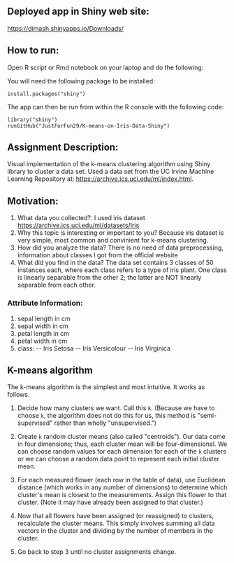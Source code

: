## Deployed app in Shiny web site: 

https://dimash.shinyapps.io/Downloads/

## How to run:

Open R script or Rmd notebook on your laptop and do the following:

You will need the following package to be installed:
```
install.packages("shiny")
```

The app can then be run from within the R console with the following code:
```
library("shiny")  
runGitHub("JustForFun29/K-means-on-Iris-Data-Shiny")  
```

## Assignment Description:

Visual implementation of the k-means clustering algorithm using Shiny library to cluster a data set. Used a data set from the UC Irvine Machine Learning Repository at: https://archive.ics.uci.edu/ml/index.html.


## Motivation: 
1. What data you collected?:
I used iris dataset https://archive.ics.uci.edu/ml/datasets/Iris
2. Why this topic is interesting or important to you? 
Because iris dataset is very simple, most common and convinient for k-means clustering.
3. How did you analyze the data?
There is no need of data preprocessing, information about classes I got from the official website 
4. What did you find in the data?
The data set contains 3 classes of 50 instances each, where each class refers to a type of iris plant. One class is linearly separable from the other 2; 
the latter are NOT linearly separable from each other. 

### Attribute Information:

1. sepal length in cm
2. sepal width in cm
3. petal length in cm
4. petal width in cm
5. class:
-- Iris Setosa
-- Iris Versicolour
-- Iris Virginica


## K-means algorithm

The k-means algorithm is the simplest and most intuitive. It works as
follows.

1. Decide how many clusters we want. Call this `k`. (Because we have
   to choose `k`, the algorithm does not do this for us, this method
   is "semi-supervised" rather than wholly "unsupervised.")

2. Create `k` random cluster means (also called "centroids"). Our
   data come in four dimensions; thus, each cluster mean will be
   four-dimensional. We can choose random values for each dimension
   for each of the `k` clusters or we can choose a random data point
   to represent each initial cluster mean.

3. For each measured flower (each row in the table of data), use
   Euclidean distance (which works in any number of dimensions) to
   determine which cluster's mean is closest to the
   measurements. Assign this flower to that cluster. (Note it may
   have already been assigned to that cluster.)

4. Now that all flowers have been assigned (or reassigned) to
   clusters, recalculate the cluster means. This simply involves
   summing all data vectors in the cluster and dividing by the
   number of members in the cluster.

5. Go back to step 3 until no cluster assignments change.
